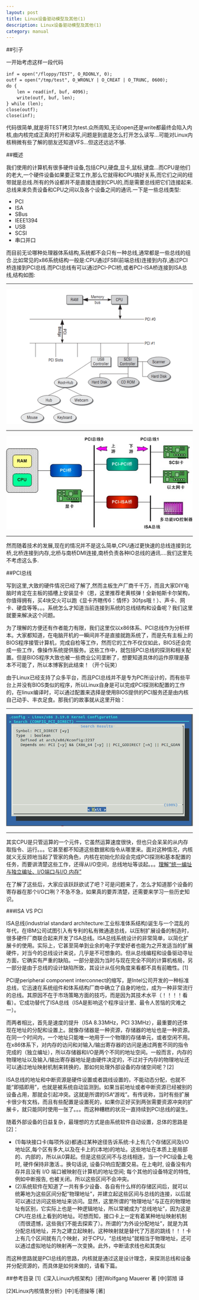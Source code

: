 ```yaml
---
layout: post
title: Linux设备驱动模型及其他(1)
description: Linux设备驱动模型及其他(1)
category: manual
---
```


##引子

一开始考虑这样一段代码

	inf = open("/floppy/TEST", O_RDONLY, 0);
	outf = open("/tmp/test", O_WRONLY | O_CREAT | O_TRUNC, 0600);
	do {
		len = read(inf, buf, 4096);
		write(outf, buf, len);
	} while (len);
	close(outf);
	close(inf);

代码很简单,就是将TEST拷贝为test.众所周知,无论open还是write都最终会陷入内核,由内核完成正真的打开和读写,问题是到底是怎么打开怎么读写...可能对Linux内核稍微有些了解的朋友还知道VFS...但这还远远不够.


##概述

我们使用的计算机有很多硬件设备,包括CPU,硬盘,显卡,鼠标,键盘...而CPU是他们的老大,一个硬件设备如果要正常工作,那么它就得和CPU搞好关系,而它们之间的纽带就是总线.所有的外设都并不是直接连接到CPU的,而是需要总线把它们连接起来.总线来来负责设备和CPU之间以及各个设备之间的通讯.一下是一些总线类型:
<ul>
<li>PCI</li>
<li>ISA</li>
<li>SBus</li>
<li>IEEE1394</li>
<li>USB</li>
<li>SCSI</li>
<li>串口并口</li>
</ul>

而目前无论哪种处理器体系结构,系统都不会只有一种总线,通常都是一些总线的组合.比如常见的x86系统结构一般是:CPU通过FSB(前端总线)连接到内存,通过PCI桥连接到PCI总线.而PCI总线有可以通过PCI-PCI桥,或者PCI-ISA桥连接到ISA总线,结构如图:
***
![bus1](/images/bus.gif) 
***
![bus2](/images/bus2.jpg)
***
然而随着技术的发展,现在的情况并不是这么简单,CPU通过更快速的总线连接到北桥,北桥连接到内存,北桥与南桥DMI连接,南桥负责各种IO总线的通讯....我们这里先不考虑这么多.


##PCI总线

写到这里,大致的硬件情况已经了解了,然而主板生产厂商千千万，而且大家DIY电脑时肯定在主板的插槽上安装显卡（恩，这里推荐老黄核弹！全新帕斯卡尔架构，你值得拥有，买4块交火可以跑《显卡齐瞎传6：情怀》30fps哦！）、声卡、网卡、硬盘等等。。。系统怎么才知道当前连接到系统的总线结构和设备呢？我们这里就要来解决这个问题。


为了理解的方便还有作者能力有限，我们这里仅以x86体系、PCI总线作为分析样本。大家都知道，在电脑开机的一瞬间并不是直接就跑系统了，而是先有主板上的BIOS程序接管计算机，完成自检等工作，然而它的工作不仅仅如此，BIOS还会完成一些工作，像操作系统提供服务。这些工作中，就包括PCI总线的探测和相关配置。但是BIOS程序大致也被一些商业公司垄断了，想要知道具体的运作原理是基本不可能了，所以本博客到此结束！（开个玩笑）


由于Linux已经支持了众多平台，而且PCI总线并不是专为PC所设计的，而有些平台上并没有BIOS类似的程序，所以Linux自身是可以完成PCI探测和配置的工作的，在linux编译时，可以通过配置来选择是使用BIOS提供的PCI服务还是由内核自己动手、丰衣足食。那我们的故事就从这里开始：
***
![PCI](/images/pci_bios.png)
***
其实CPU是只管运算的一个元件，它虽然运算速度很快，但也只会呆呆的从内存取指令、运行。。。它甚至都不知道这些数据和指令从哪里来。面对这种情况，内核就义无反顾地当起了管家的角色，内核在初始化阶段会完成PCI探测和基本配置的任务，而要讲清楚这些工作，还得从I/O空间，总线地址等谈起。。。<a href="http://blog.csdn.net/tody_guo/article/details/5461725">理解“统一编址与独立编址、I/O端口与I/O 内存”</a>


在了解了这些后，大家应该跃跃欲试了吧？可是问题来了，怎么才知道那个设备的寄存器在那个I/O口咧？不急不急，如果真的要弄清楚，还需要来学习一些历史知识。


###ISA VS PCI

ISA总线(industrial standard architecture:工业标准体系结构)诞生与一个混乱的年代，在IBM公司试图引入有专利的私有微通道总线，以压制扩展设备的制造时，很多硬件厂商联合起来开发了ISA总线。ISA总线系统设计的非常简单，以简化扩展卡的使用。实际上，它甚至简单到业余的电子学爱好者也能为之开发适当的扩展硬件，对当今的总线设计来说，几乎是不可想象的。但从总线编程和设备驱动寻址方面，它确实有严重的缺陷。一部分是因为当时与现在完全不同的计算机格局，另一部分是由于总线的设计缺陷所致，其设计从任何角度来看都不具有前瞻性。[1]


PCI是peripheral component interconnect的缩写，是Intel公司开发的一种标准总线，它迅速在系统组件和体系结构厂商中确立了自身的地位，成为一种非常流行的总线。其原因不在于市场策略方面的技巧，而是因为其技术水平（！！！！看看）。它成功替代了ISA总线（ISA是影响这个程序设计里、最令人苦恼的灾难之一）。


而两者相比，首先是速度的提升（ISA 8.33MHz，PCI 33MHz），最重要的还体现在地址的分配和设置上。就像存储器是一种资源，存储器的地址也是一种资源。在同一个时间内，一个地址只能唯一地用于一个物理的存储单元，或者空闲不用。在x86体系下，对内存的访问和对输入/输出寄存器的访问是通过两套不同的指令完成的（独立编址），所以存储器和I/O是两个不同的地址空间。一般而言，内存的物理地址以及输入/输出寄存器地址是由硬件决定的，不过对于内存的物理地址还可以通过地址映射机制来转换的，那如何处理外部设备的存储空间呢？[2]


ISA总线的地址和中断资源是硬件设置或者跳线设置的，不能动态分配，也就不能“即插即用”，也就是被系统自动监测到。如果当前地址或者中断资源已经被别的设备占用，那就会引起冲突。这就是所谓的ISA“游戏”。有传说称，当时有些扩展卡很少有文档，而且有些配置是设置死的，如果你正好买到两张需要资源冲突的扩展卡，就只能同时使用一张了。。。而这种糟糕的状况一直持续到PCI总线的诞生。


随着外部设备的日益复杂，最理想的方式是由系统软件自动设置，总体的思路是[2]：
<ul>
<li>(1)每块接口卡(每项外设)都通过某种途径告诉系统:卡上有几个存储区间及I/O地址区,每个区有多大,以及在卡上的(本地)的地址。这些地址在本质上是局部的、内部的，所以从0算起。但是这些区间不与总线相连，当一个PCI设备上电时, 硬件保持非激活.。换句话说, 设备只响应配置交易。在上电时, 设备没有内存并且没有 I/O 端口被映射在计算机的地址空间; 每个其他的设备特定的特性, 例如中断报告, 也被关闭。所以这些区间不会冲突。</li>
<li>(2)系统软件在知道了一共有多少设备、各自有什么样的存储区间后，就可以统筹地为这些区间分配“物理地址”，并建立起这些区间与总线的连接，以后就可以通过访问这些地址来访问。显然，这里所谓的“物理地址”与正在的物理地址有区别，它实际上也是一种逻辑地址，所以常被成为“总线地址”，因为这是CPU在总线上看到的地址。可想而知，接口卡上一定有着某种地址映射机制（而很遗憾，这些我们不能去探索了）。所谓的“为外设分配地址”，就是为其分配总线地址，并为之建立起映射。这种映射就是替代了万恶的跳线！！！卡上有几个区间就有几个映射，对于CPU，“总线地址”就相当于物理地址，还可以通过虚拟地址的映射再一次变换。此外，中断请求线也和其类似</li>
</ul>
而这种思路就是PCI总线的思路，内核就是通过这是设计理念，来探测总线和设备并分配资源的，而具体是如何来做的，请看下篇。






##参考目录
[1]《深入Linux内核架构》[德]Wolfgang Mauerer 著 [中]郭旭 译

[2]《Linux内核情景分析》[中]毛德操等 [著]


















